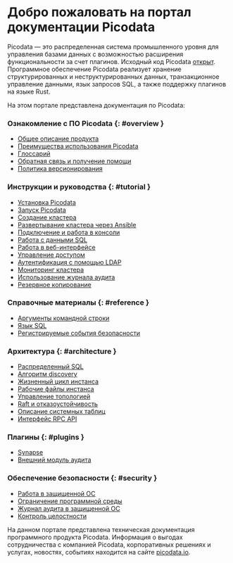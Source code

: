 # Добро пожаловать на портал документации Picodata

Picodata — это распределенная система промышленного уровня для
управления базами данных с возможностью расширения функциональности за
счет плагинов. Исходный код Picodata
[открыт](https://git.picodata.io/picodata/picodata).
Программное обеспечение Picodata реализует хранение структурированных и
неструктурированных данных, транзакционное управление данными, язык
запросов SQL, а также поддержку плагинов на языке Rust.

На этом портале представлена документация по Picodata:

### Ознакомление с ПО Picodata {: #overview }

* [Общее описание продукта](overview/description.md)
* [Преимущества использования Picodata](overview/benefits.md)
* [Глоссарий](overview/glossary.md)
* [Обратная связь и получение помощи](overview/feedback.md)
* [Политика версионирования](overview/versioning.md)

### Инструкции и руководства {: #tutorial }

* [Установка Picodata](tutorial/install.md)
* [Запуск Picodata](tutorial/run.md)
* [Создание кластера](tutorial/deploy.md)
* [Развертывание кластера через Ansible](tutorial/deploy_ansible.md)
* [Подключение и работа в консоли](tutorial/connecting.md)
* [Работа с данными SQL](tutorial/sql_examples.md)
* [Работа в веб-интерфейсе](tutorial/webui.md)
* [Управление доступом](tutorial/access_control.md)
* [Аутентификация с помощью LDAP](tutorial/ldap.md)
* [Мониторинг кластера](tutorial/monitoring.md)
* [Использование журнала аудита](tutorial/audit_log.md)
* [Резервное копирование](tutorial/backup.md)

### Справочные материалы {: #reference }

* [Аргументы командной строки](reference/cli.md)
* [Язык SQL](sql_index.md)
* [Регистрируемые события безопасности](reference/audit_events.md)

### Архитектура {: #architecture }

* [Распределенный SQL](architecture/distributed_sql.md)
* [Алгоритм discovery](architecture/discovery.md)
* [Жизненный цикл инстанса](architecture/instance_lifecycle.md)
* [Рабочие файлы инстанса](architecture/instance_runtime_files.md)
* [Управление топологией](architecture/topology_management.md)
* [Raft и отказоустойчивость](architecture/raft_failover.md)
* [Описание системных таблиц](architecture/system_tables.md)
* [Интерфейс RPC API](architecture/rpc_api.md)

### Плагины {: #plugins }

* [Synapse](plugins/synapse.md)
* [Внешний модуль аудита](plugins/gostech_audit_log.md)

### Обеспечение безопасности {: #security }

* [Работа в защищенной ОС](security/os.md)
* [Ограничение программной среды](security/runtime.md)
* [Журнал аудита в защищенной ОС](security/audit_log.md)
* [Контроль целостности](security/integrity.md)


<!-- План на развитие структуры документации:
### Ознакомление с ПО Picodata
* [Основные концепции](concepts)

### Инструкции и руководства
* Кластер в контейнерной среде
* Кластер с использованием Ansible
* Подключение и работа в веб-интерфейсе
* Управление пользователями и привилегиями
* Разработка плагинов
* Аварийное восстановление
* Резервное копирование
* Обновление Picodata

### Справочные материалы
* Справочник настроек

### Администрирование {: #admin }
* Использование журнала безопасности
* Перечень событий безопасности

### Архитектура
* Схема данных: таблицы, индексы
* Отказоустойчивость и репликация
* Масштабирование
* Алгоритм Raft
* Bootstrap
* Идентификация и аутентификация
* Управление доступом (авторизация) -->

На данном портале представлена техническая документация программного
продукта Picodata. Информация о выгодах сотрудничества с компанией
Picodata, корпоративных решениях и услугах, новостях, событиях находится
на сайте [picodata.io](https://picodata.io).

<a style="display: none" href="https://hits.seeyoufarm.com"><img src="https://hits.seeyoufarm.com/api/count/incr/badge.svg?url=https%3A%2F%2Fdocs.picodata.io%2Fpicodata%2F&count_bg=%2379C83D&title_bg=%23555555&icon=&icon_color=%23E7E7E7&title=hits&edge_flat=false"/></a>
